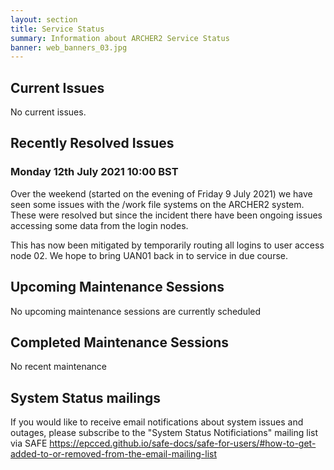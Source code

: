 ```yaml
---
layout: section
title: Service Status
summary: Information about ARCHER2 Service Status
banner: web_banners_03.jpg
---
```



## Current Issues

No current issues.

## Recently Resolved Issues
### Monday 12th July 2021 10:00 BST 

Over the weekend (started on the evening of Friday 9 July 2021) we have seen some issues with the /work file systems on the ARCHER2 system. These were resolved but since the incident there have been ongoing issues accessing some data from the login nodes. 

This has now been mitigated by temporarily routing all logins to user access node 02. We hope to bring UAN01 back in to service in due course.

## Upcoming Maintenance Sessions

No upcoming maintenance sessions are currently scheduled

## Completed Maintenance Sessions

No recent maintenance





## System Status mailings
If you would like to receive email notifications about system issues and outages, please subscribe to the "System Status Notificiations" mailing list via SAFE <https://epcced.github.io/safe-docs/safe-for-users/#how-to-get-added-to-or-removed-from-the-email-mailing-list>

